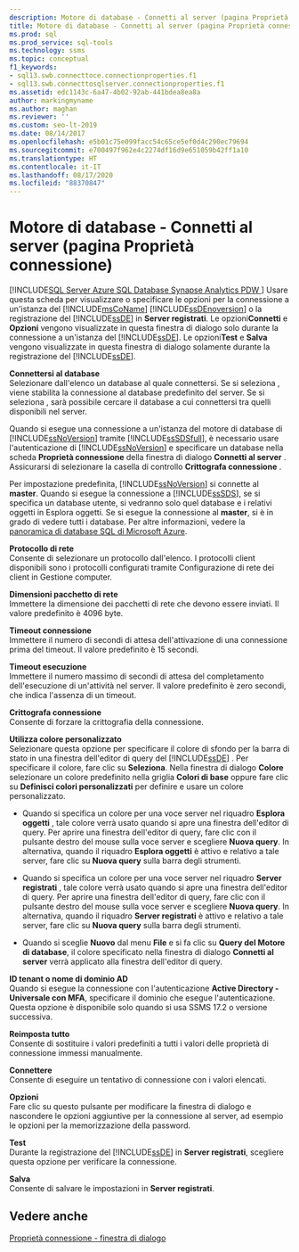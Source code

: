 ```yaml
---
description: Motore di database - Connetti al server (pagina Proprietà connessione)
title: Motore di database - Connetti al server (pagina Proprietà connessione)
ms.prod: sql
ms.prod_service: sql-tools
ms.technology: ssms
ms.topic: conceptual
f1_keywords:
- sql13.swb.connecttoce.connectionproperties.f1
- sql13.swb.connecttosqlserver.connectionproperties.f1
ms.assetid: edc1143c-6a47-4b02-92ab-441bdea8ea8a
author: markingmyname
ms.author: maghan
ms.reviewer: ''
ms.custom: seo-lt-2019
ms.date: 08/14/2017
ms.openlocfilehash: e5b01c75e099facc54c65ce5ef0d4c290ec79694
ms.sourcegitcommit: e700497f962e4c2274df16d9e651059b42ff1a10
ms.translationtype: HT
ms.contentlocale: it-IT
ms.lasthandoff: 08/17/2020
ms.locfileid: "88370847"
---
```

# <a name="connect-to-server-connection-properties-page-database-engine"></a>Motore di database - Connetti al server (pagina Proprietà connessione)

[!INCLUDE[SQL Server Azure SQL Database Synapse Analytics PDW ](../../includes/applies-to-version/sql-asdb-asdbmi-asa-pdw.md)]
Usare questa scheda per visualizzare o specificare le opzioni per la connessione a un'istanza del [!INCLUDE[msCoName](../../includes/msconame_md.md)] [!INCLUDE[ssDEnoversion](../../includes/ssdenoversion_md.md)] o la registrazione del [!INCLUDE[ssDE](../../includes/ssde_md.md)] in **Server registrati**. Le opzioni**Connetti** e **Opzioni** vengono visualizzate in questa finestra di dialogo solo durante la connessione a un'istanza del [!INCLUDE[ssDE](../../includes/ssde_md.md)]. Le opzioni**Test** e **Salva** vengono visualizzate in questa finestra di dialogo solamente durante la registrazione del [!INCLUDE[ssDE](../../includes/ssde_md.md)].  
  
**Connettersi al database**  
Selezionare dall'elenco un database al quale connettersi. Se si seleziona **<default>** , viene stabilita la connessione al database predefinito del server. Se si seleziona **<Browse server>** , sarà possibile cercare il database a cui connettersi tra quelli disponibili nel server.  
  
Quando si esegue una connessione a un'istanza del motore di database di [!INCLUDE[ssNoVersion](../../includes/ssnoversion-md.md)] tramite [!INCLUDE[ssSDSfull](../../includes/sssdsfull-md.md)], è necessario usare l'autenticazione di [!INCLUDE[ssNoVersion](../../includes/ssnoversion-md.md)] e specificare un database nella scheda **Proprietà connessione** della finestra di dialogo **Connetti al server** . Assicurarsi di selezionare la casella di controllo **Crittografa connessione** .  
  
Per impostazione predefinita, [!INCLUDE[ssNoVersion](../../includes/ssnoversion-md.md)] si connette al **master**. Quando si esegue la connessione a [!INCLUDE[ssSDS](../../includes/sssds-md.md)], se si specifica un database utente, si vedranno solo quel database e i relativi oggetti in Esplora oggetti. Se si esegue la connessione al **master**, si è in grado di vedere tutti i database. Per altre informazioni, vedere la [panoramica di database SQL di Microsoft Azure](/azure/sql-database/sql-database-technical-overview).  
  
**Protocollo di rete**  
Consente di selezionare un protocollo dall'elenco. I protocolli client disponibili sono i protocolli configurati tramite Configurazione di rete dei client in Gestione computer.  
  
**Dimensioni pacchetto di rete**  
Immettere la dimensione dei pacchetti di rete che devono essere inviati. Il valore predefinito è 4096 byte.  
  
**Timeout connessione**  
Immettere il numero di secondi di attesa dell'attivazione di una connessione prima del timeout. Il valore predefinito è 15 secondi.  
  
**Timeout esecuzione**  
Immettere il numero massimo di secondi di attesa del completamento dell'esecuzione di un'attività nel server. Il valore predefinito è zero secondi, che indica l'assenza di un timeout.  
  
**Crittografa connessione**  
Consente di forzare la crittografia della connessione.  
  
**Utilizza colore personalizzato**  
Selezionare questa opzione per specificare il colore di sfondo per la barra di stato in una finestra dell'editor di query del [!INCLUDE[ssDE](../../includes/ssde_md.md)] . Per specificare il colore, fare clic su **Seleziona**. Nella finestra di dialogo **Colore** selezionare un colore predefinito nella griglia **Colori di base** oppure fare clic su **Definisci colori personalizzati** per definire e usare un colore personalizzato.  
  
-   Quando si specifica un colore per una voce server nel riquadro **Esplora oggetti** , tale colore verrà usato quando si apre una finestra dell'editor di query. Per aprire una finestra dell'editor di query, fare clic con il pulsante destro del mouse sulla voce server e scegliere **Nuova query**. In alternativa, quando il riquadro **Esplora oggetti** è attivo e relativo a tale server, fare clic su **Nuova query** sulla barra degli strumenti.  
  
-   Quando si specifica un colore per una voce server nel riquadro **Server registrati** , tale colore verrà usato quando si apre una finestra dell'editor di query. Per aprire una finestra dell'editor di query, fare clic con il pulsante destro del mouse sulla voce server e scegliere **Nuova query**. In alternativa, quando il riquadro **Server registrati** è attivo e relativo a tale server, fare clic su **Nuova query** sulla barra degli strumenti.  
  
-   Quando si sceglie **Nuovo** dal menu **File** e si fa clic su **Query del Motore di database**, il colore specificato nella finestra di dialogo **Connetti al server** verrà applicato alla finestra dell'editor di query.  
  
**ID tenant o nome di dominio AD**  
Quando si esegue la connessione con l'autenticazione **Active Directory - Universale con MFA**, specificare il dominio che esegue l'autenticazione. Questa opzione è disponibile solo quando si usa SSMS 17.2 o versione successiva. 

**Reimposta tutto**  
Consente di sostituire i valori predefiniti a tutti i valori delle proprietà di connessione immessi manualmente.  
  
**Connettere**  
Consente di eseguire un tentativo di connessione con i valori elencati.  
  
**Opzioni**  
Fare clic su questo pulsante per modificare la finestra di dialogo e nascondere le opzioni aggiuntive per la connessione al server, ad esempio le opzioni per la memorizzazione della password.  
  
**Test**  
Durante la registrazione del [!INCLUDE[ssDE](../../includes/ssde_md.md)] in **Server registrati**, scegliere questa opzione per verificare la connessione.  
  
**Salva**  
Consente di salvare le impostazioni in **Server registrati**.  
  
## <a name="see-also"></a>Vedere anche  
[Proprietà connessione - finestra di dialogo](../../ssms/f1-help/connection-properties-dialog-box.md)  
  
